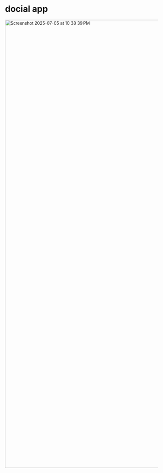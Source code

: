 # docial app
<img width="1470" alt="Screenshot 2025-07-05 at 10 38 39 PM" src="https://github.com/user-attachments/assets/d9cc61ca-681d-49e7-b62a-03a443556c0d" />

